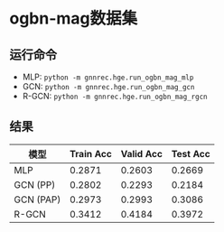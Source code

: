 # ogbn-mag数据集
## 运行命令
* MLP: `python -m gnnrec.hge.run_ogbn_mag_mlp`
* GCN: `python -m gnnrec.hge.run_ogbn_mag_gcn`
* R-GCN: `python -m gnnrec.hge.run_ogbn_mag_rgcn`

## 结果
| 模型 | Train Acc | Valid Acc | Test Acc |
| --- | --- | --- | --- |
| MLP | 0.2871 | 0.2603 | 0.2669 |
| GCN (PP) | 0.2802 | 0.2293 | 0.2184 |
| GCN (PAP) | 0.2973 | 0.2993 | 0.3086 |
| R-GCN | 0.3412 | 0.4184 | 0.3972 |
